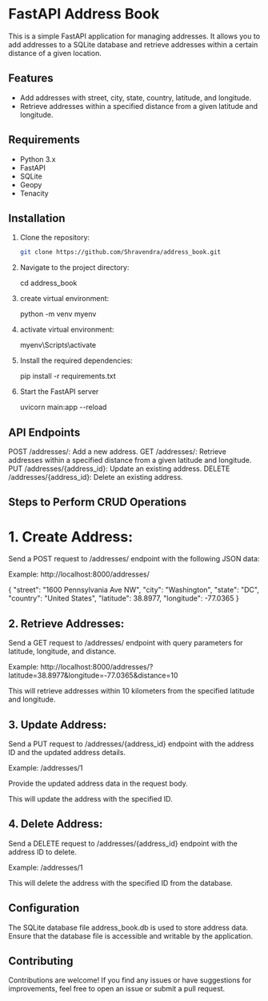 # FastAPI Address Book

This is a simple FastAPI application for managing addresses. It allows you to add addresses to a SQLite database and retrieve addresses within a certain distance of a given location.

## Features

- Add addresses with street, city, state, country, latitude, and longitude.
- Retrieve addresses within a specified distance from a given latitude and longitude.

## Requirements

- Python 3.x
- FastAPI
- SQLite
- Geopy
- Tenacity

## Installation

1. Clone the repository:

   ```bash
   git clone https://github.com/Shravendra/address_book.git

2. Navigate to the project directory:

   cd address_book


3. create virtual environment:

   python -m venv myenv

4. activate virtual environment:

   myenv\Scripts\activate 
   
5. Install the required dependencies:

   pip install -r requirements.txt

6. Start the FastAPI server

   uvicorn main:app --reload


## API Endpoints 

POST /addresses/: Add a new address.
GET /addresses/: Retrieve addresses within a specified distance from a given latitude and longitude.
PUT /addresses/{address_id}: Update an existing address.
DELETE /addresses/{address_id}: Delete an existing address.



## Steps to Perform CRUD Operations

# 1. Create Address:
   
 Send a POST request to /addresses/ endpoint with the following JSON data:

   Example: http://localhost:8000/addresses/

   {
    "street": "1600 Pennsylvania Ave NW",
    "city": "Washington",
    "state": "DC",
    "country": "United States",
    "latitude": 38.8977,
    "longitude": -77.0365
}


## 2. Retrieve Addresses:

   Send a GET request to /addresses/ endpoint with query parameters for latitude, longitude, and distance.

   Example: http://localhost:8000/addresses/?latitude=38.8977&longitude=-77.0365&distance=10

   This will retrieve addresses within 10 kilometers from the specified latitude and longitude.



## 3. Update Address:

Send a PUT request to /addresses/{address_id} endpoint with the address ID and the updated address details.

Example: /addresses/1

Provide the updated address data in the request body.

This will update the address with the specified ID.


## 4. Delete Address:
   
Send a DELETE request to /addresses/{address_id} endpoint with the address ID to delete.

Example: /addresses/1

This will delete the address with the specified ID from the database.



## Configuration

The SQLite database file address_book.db is used to store address data. Ensure that the database file is accessible and writable by the application.

## Contributing

Contributions are welcome! If you find any issues or have suggestions for improvements, feel free to open an issue or submit a pull request.




   
